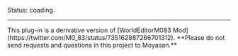 Status: coading.
<hr>
This plug-in is a derivative version of [WorldEditorM083 Mod](https://twitter.com/M0_83/status/735162887266701312).  
**Please do not send requests and questions in this project to Moyasan.**
